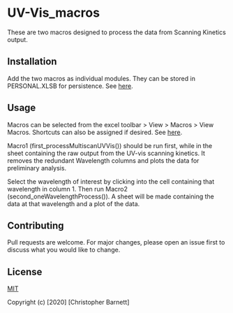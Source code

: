 # UV-Vis_macros
These are two macros designed to process the data from Scanning Kinetics output.

## Installation

Add the two macros as individual modules. They can be stored in PERSONAL.XLSB for persistence. See [here](https://support.office.com/en-us/article/create-and-save-all-your-macros-in-a-single-workbook-66c97ab3-11c2-44db-b021-ae005a9bc790).

## Usage
Macros can be selected from the excel toolbar > View > Macros > View Macros. Shortcuts can also be assigned if desired. See [here](https://support.office.com/en-us/article/run-a-macro-5e855fd2-02d1-45f5-90a3-50e645fe3155).

Macro1 (first_processMultiscanUVVis()) should be run first, while in the sheet containing the raw output from the UV-vis scanning kinetics. It removes the redundant Wavelength columns and plots the data for preliminary analysis.

Select the wavelength of interest by clicking into the cell containing that wavelength in column 1. Then run Macro2 (second_oneWavelengthProcess()). A sheet will be made containing the data at that wavelength and a plot of the data.

## Contributing
Pull requests are welcome. For major changes, please open an issue first to discuss what you would like to change.

## License
[MIT](https://choosealicense.com/licenses/mit/)

Copyright (c) [2020] [Christopher Barnett]